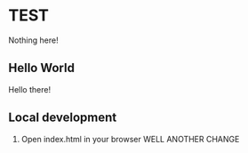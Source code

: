 # TEST

Nothing here!

## Hello World

Hello there!

## Local development

1. Open index.html in your browser
WELL ANOTHER CHANGE